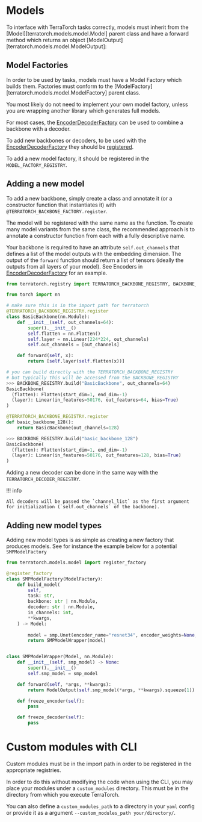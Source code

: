 # Models

To interface with TerraTorch tasks correctly, models must inherit from the [Model][terratorch.models.model.Model] parent class
and have a forward method which returns an object [ModelOutput][terratorch.models.model.ModelOutput]:

## Model Factories

In order to be used by tasks, models must have a Model Factory which builds them.
Factories must conform to the [ModelFactory][terratorch.models.model.ModelFactory] parent class. 

You most likely do not need to implement your own model factory, unless you are wrapping another library which generates full models.

For most cases, the [EncoderDecoderFactory](encoder_decoder_factory.md) can be used to combine a backbone with a decoder.

To add new backbones or decoders, to be used with the [EncoderDecoderFactory](encoder_decoder_factory.md) they should be [registered](registry.md). 

To add a new model factory, it should be registered in the `MODEL_FACTORY_REGISTRY`.

## Adding a new model
To add a new backbone, simply create a class and annotate it (or a constructor function that instantiates it) with `@TERRATORCH_BACKBONE_FACTORY.register`. 

The model will be registered with the same name as the function. To create many model variants from the same class, the recommended approach is to annotate a constructor function from each with a fully descriptive name.

Your backbone is required to have an attribute `self.out_channels` that defines a list of the model outputs with the embedding dimension.
The output of the `forward` function should return a list of tensors (ideally the outputs from all layers of your model). See Encoders in [EncoderDecoderFactory](encoder_decoder_factory.md) for an example.

```python
from terratorch.registry import TERRATORCH_BACKBONE_REGISTRY, BACKBONE_REGISTRY

from torch import nn

# make sure this is in the import path for terratorch
@TERRATORCH_BACKBONE_REGISTRY.register
class BasicBackbone(nn.Module):
    def __init__(self, out_channels=64):
        super().__init__()
        self.flatten = nn.Flatten()
        self.layer = nn.Linear(224*224, out_channels)
        self.out_channels = [out_channels]

    def forward(self, x):
        return [self.layer(self.flatten(x))]

# you can build directly with the TERRATORCH_BACKBONE_REGISTRY
# but typically this will be accessed from the BACKBONE_REGISTRY
>>> BACKBONE_REGISTRY.build("BasicBackbone", out_channels=64)
BasicBackbone(
  (flatten): Flatten(start_dim=1, end_dim=-1)
  (layer): Linear(in_features=50176, out_features=64, bias=True)
)

@TERRATORCH_BACKBONE_REGISTRY.register
def basic_backbone_128():
    return BasicBackbone(out_channels=128)

>>> BACKBONE_REGISTRY.build("basic_backbone_128")
BasicBackbone(
  (flatten): Flatten(start_dim=1, end_dim=-1)
  (layer): Linear(in_features=50176, out_features=128, bias=True)
)
```

Adding a new decoder can be done in the same way with the `TERRATORCH_DECODER_REGISTRY`.

!!! info

    All decoders will be passed the `channel_list` as the first argument for initialization (`self.out_channels` of the backbone).

## Adding new model types

Adding new model types is as simple as creating a new factory that produces models. See for instance the example below for a potential `SMPModelFactory`

```python
from terratorch.models.model import register_factory

@register_factory
class SMPModelFactory(ModelFactory):
    def build_model(
        self,
        task: str,
        backbone: str | nn.Module,
        decoder: str | nn.Module,
        in_channels: int,
        **kwargs,
    ) -> Model:
       
        model = smp.Unet(encoder_name="resnet34", encoder_weights=None, in_channels=in_channels, classes=1)
        return SMPModelWrapper(model)


class SMPModelWrapper(Model, nn.Module):
    def __init__(self, smp_model) -> None:
        super().__init__()
        self.smp_model = smp_model

    def forward(self, *args, **kwargs):
        return ModelOutput(self.smp_model(*args, **kwargs).squeeze(1))

    def freeze_encoder(self):
        pass

    def freeze_decoder(self):
        pass
```

# Custom modules with CLI

Custom modules must be in the import path in order to be registered in the appropriate registries. 

In order to do this without modifying the code when using the CLI, you may place your modules under a `custom_modules` directory. This must be in the directory from which you execute TerraTorch.

You can also define a `custom_modules_path` to a directory in your `yaml` config or provide it as a argument `--custom_modules_path your/directory/`.
